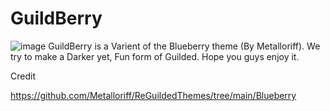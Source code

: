 # GuildBerry
![image](https://user-images.githubusercontent.com/68198648/132145982-124a4f05-41e9-46fe-a57f-146924fd3359.png)
GuildBerry is a Varient of the Blueberry theme (By Metalloriff). We try to make a Darker yet, Fun form of Guilded. Hope you guys enjoy it.


Credit

https://github.com/Metalloriff/ReGuildedThemes/tree/main/Blueberry
